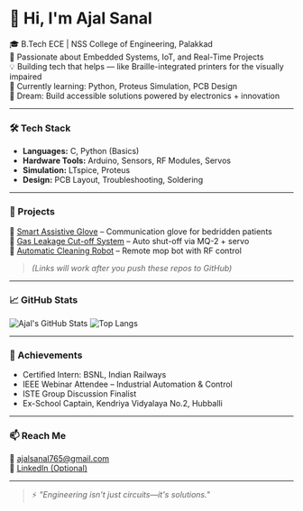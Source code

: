 # 👋 Hi, I'm Ajal Sanal

🎓 B.Tech ECE | NSS College of Engineering, Palakkad  
🔧 Passionate about Embedded Systems, IoT, and Real-Time Projects  
💡 Building tech that helps — like Braille-integrated printers for the visually impaired  
🌱 Currently learning: Python, Proteus Simulation, PCB Design  
🚀 Dream: Build accessible solutions powered by electronics + innovation  

---

### 🛠️ Tech Stack
- **Languages:** C, Python (Basics)  
- **Hardware Tools:** Arduino, Sensors, RF Modules, Servos  
- **Simulation:** LTspice, Proteus  
- **Design:** PCB Layout, Troubleshooting, Soldering  

---

### 💼 Projects
🔹 [Smart Assistive Glove](https://github.com/ajalsanal/automatic-floor-cleaning-robot) – Communication glove for bedridden patients  
🔹 [Gas Leakage Cut-off System](https://github.com/ajalsanal/Smart-Assistive-Glove-) – Auto shut-off via MQ-2 + servo  
🔹 [Automatic Cleaning Robot](https://github.com/ajalsanal/floor-cleaner) – Remote mop bot with RF control  

> *(Links will work after you push these repos to GitHub)*

---

### 📈 GitHub Stats

![Ajal's GitHub Stats](https://github-readme-stats.vercel.app/api?username=ajalsanal&show_icons=true&theme=react)
![Top Langs](https://github-readme-stats.vercel.app/api/top-langs/?username=ajalsanal&layout=compact&theme=react)

---

### 🏅 Achievements
- Certified Intern: BSNL, Indian Railways  
- IEEE Webinar Attendee – Industrial Automation & Control  
- ISTE Group Discussion Finalist  
- Ex-School Captain, Kendriya Vidyalaya No.2, Hubballi  

---

### 📫 Reach Me
📧 ajalsanal765@gmail.com  
🔗 [LinkedIn (Optional)](https://www.linkedin.com/in/your-profile)  

---

> ⚡ *"Engineering isn't just circuits—it's solutions."*
